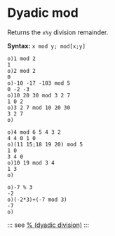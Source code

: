 # Dyadic mod

Returns the `x%y` division remainder.

**Syntax:** ```x mod y; mod[x;y]```

```o
o)1 mod 2
1
o)2 mod 2
0
o)-10 -17 -103 mod 5
0 -2 -3
o)10 20 30 mod 3 2 7
1 0 2
o)3 2 7 mod 10 20 30
3 2 7
o)
```

```o
o)4 mod 6 5 4 3 2
4 4 0 1 0
o)(11 15;18 19 20) mod 5
1 0
3 4 0
o)10 19 mod 3 4
1 3
o)
```

```o
o)-7 % 3
-2
o)(-2*3)+(-7 mod 3)
-7
o)
```


::: see
[% (dyadic division)](/verbs/math/division.md)
:::
